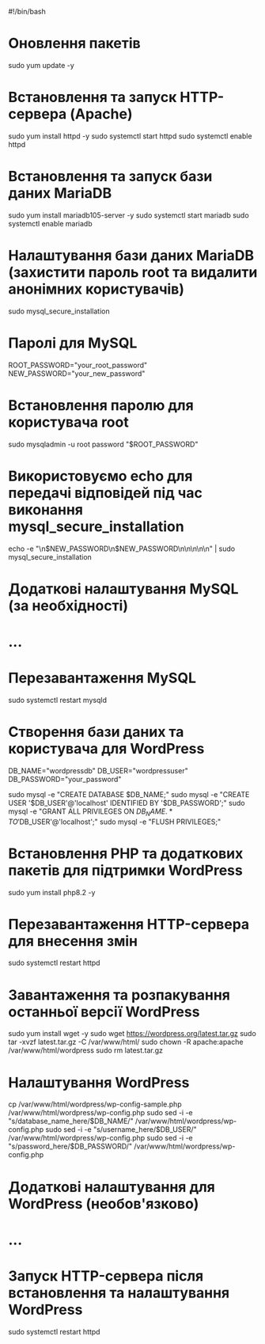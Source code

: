 #!/bin/bash

# Оновлення пакетів
sudo yum update -y

# Встановлення та запуск HTTP-сервера (Apache)
sudo yum install httpd -y
sudo systemctl start httpd
sudo systemctl enable httpd

# Встановлення та запуск бази даних MariaDB
sudo yum install mariadb105-server -y
sudo systemctl start mariadb
sudo systemctl enable mariadb

# Налаштування бази даних MariaDB (захистити пароль root та видалити анонімних користувачів)
sudo mysql_secure_installation

# Паролі для MySQL
ROOT_PASSWORD="your_root_password"
NEW_PASSWORD="your_new_password"

# Встановлення паролю для користувача root
sudo mysqladmin -u root password "$ROOT_PASSWORD"

# Використовуємо echo для передачі відповідей під час виконання mysql_secure_installation
echo -e "\n$NEW_PASSWORD\n$NEW_PASSWORD\n\n\n\n\n" | sudo mysql_secure_installation

# Додаткові налаштування MySQL (за необхідності)
# ...

# Перезавантаження MySQL
sudo systemctl restart mysqld

# Створення бази даних та користувача для WordPress
DB_NAME="wordpressdb"
DB_USER="wordpressuser"
DB_PASSWORD="your_password"

sudo mysql -e "CREATE DATABASE $DB_NAME;"
sudo mysql -e "CREATE USER '$DB_USER'@'localhost' IDENTIFIED BY '$DB_PASSWORD';"
sudo mysql -e "GRANT ALL PRIVILEGES ON $DB_NAME.* TO '$DB_USER'@'localhost';"
sudo mysql -e "FLUSH PRIVILEGES;"

# Встановлення PHP та додаткових пакетів для підтримки WordPress
sudo yum install php8.2 -y

# Перезавантаження HTTP-сервера для внесення змін
sudo systemctl restart httpd

# Завантаження та розпакування останньої версії WordPress
sudo yum install wget -y
sudo wget https://wordpress.org/latest.tar.gz
sudo tar -xvzf latest.tar.gz -C /var/www/html/
sudo chown -R apache:apache /var/www/html/wordpress
sudo rm latest.tar.gz

# Налаштування WordPress
cp /var/www/html/wordpress/wp-config-sample.php /var/www/html/wordpress/wp-config.php
sudo sed -i -e "s/database_name_here/$DB_NAME/" /var/www/html/wordpress/wp-config.php
sudo sed -i -e "s/username_here/$DB_USER/" /var/www/html/wordpress/wp-config.php
sudo sed -i -e "s/password_here/$DB_PASSWORD/" /var/www/html/wordpress/wp-config.php

# Додаткові налаштування для WordPress (необов'язково)
# ...

# Запуск HTTP-сервера після встановлення та налаштування WordPress
sudo systemctl restart httpd

